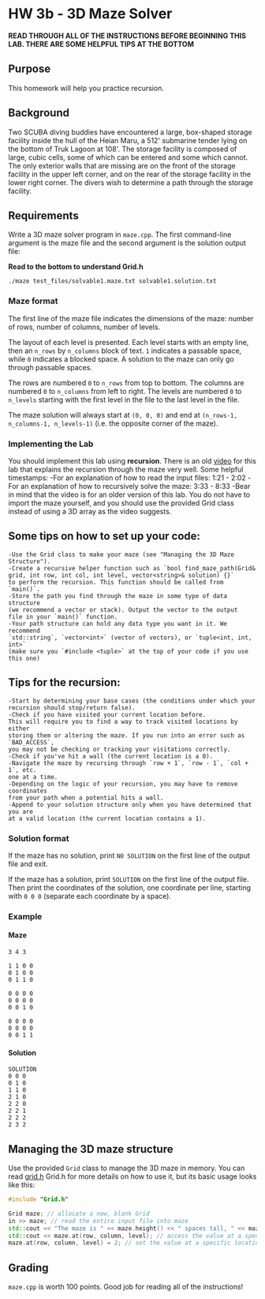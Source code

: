 # HW 3b - 3D Maze Solver
**READ THROUGH ALL OF THE INSTRUCTIONS BEFORE BEGINNING THIS LAB. THERE ARE SOME HELPFUL TIPS AT THE BOTTOM**

## Purpose

This homework will help you practice recursion.

## Background

Two SCUBA diving buddies have encountered a large, box-shaped storage facility
inside the hull of the Heian Maru, a 512' submarine tender lying on the bottom
of Truk Lagoon at 108'. The storage facility is composed of large, cubic cells,
some of which can be entered and some which cannot. The only exterior walls that
are missing are on the front of the storage facility in the upper left corner,
and on the rear of the storage facility in the lower right corner. The divers
wish to determine a path through the storage facility.

## Requirements

Write a 3D maze solver program in `maze.cpp`. The first command-line argument is
the maze file and the second argument is the solution output file:

**Read to the bottom to understand Grid.h**

```shell
./maze test_files/solvable1.maze.txt solvable1.solution.txt
```

### Maze format

The first line of the maze file indicates the dimensions of the maze: number of
rows, number of columns, number of levels.

The layout of each level is presented. Each level starts with an empty line,
then an `n_rows` by `n_columns` block of text. `1` indicates a passable space,
while `0` indicates a blocked space. A solution to the maze can only go through
passable spaces.

The rows are numbered `0` to `n_rows` from top to bottom. The columns are
numbered `0` to `n_columns` from left to right. The levels are numbered `0` to
`n_levels` starting with the first level in the file to the last level in the
file.

The maze solution will always start at `(0, 0, 0)` and end at `(n_rows-1,
n_columns-1, n_levels-1)` (i.e. the opposite corner of the maze).

### Implementing the Lab
You should implement this lab using **recursion**. There is an old 
[video](https://youtu.be/IzNTe-8Vw14?si=-qzY0dmMGLi5mBss&t=213) 
for this lab that explains the recursion through the maze very well. 
Some helpful timestamps:
    -For an explanation of how to read the input files: 1:21 - 2:02
    -For an explanation of how to recursively solve the maze: 3:33 - 8:33
    -Bear in mind that the video is for an older version of this lab. You do
    not have to import the maze yourself, and you should use the provided Grid
    class instead of using a 3D array as the video suggests.

## Some tips on how to set up your code:
    -Use the Grid class to make your maze (see "Managing the 3D Maze Structure").
    -Create a recursive helper function such as `bool find_maze_path(Grid& grid, int row, int col, int level, vector<string>& solution) {}`
    to perform the recursion. This function should be called from `main()`.
    -Store the path you find through the maze in some type of data structure
    (we recommend a vector or stack). Output the vector to the output 
    file in your `main()` function.
    -Your path structure can hold any data type you want in it. We recommend
    `std::string`, `vector<int>` (vector of vectors), or `tuple<int, int, int>` 
    (make sure you `#include <tuple>` at the top of your code if you use this one)

## Tips for the recursion:
    -Start by determining your base cases (the conditions under which your
    recursion should stop/return false).
    -Check if you have visited your current location before.
    This will require you to find a way to track visited locations by either
    storing them or altering the maze. If you run into an error such as `BAD_ACCESS`,
    you may not be checking or tracking your visitations correctly.
    -Check if you've hit a wall (the current location is a 0).
    -Navigate the maze by recursing through `row + 1`, `row - 1`, `col + 1`, etc.
    one at a time.
    -Depending on the logic of your recursion, you may have to remove coordinates
    from your path when a potential hits a wall.
    -Append to your solution structure only when you have determined that you are
    at a valid location (the current location contains a 1).

### Solution format

If the maze has no solution, print `NO SOLUTION` on the first line of the output
file and exit.

If the maze has a solution, print `SOLUTION` on the first line of the output
file. Then print the coordinates of the solution, one coordinate per line,
starting with `0 0 0` (separate each coordinate by a space).

### Example

#### Maze

```
3 4 3

1 1 0 0
0 1 0 0
0 1 1 0

0 0 0 0
0 0 0 0
0 0 1 0

0 0 0 0
0 0 0 0
0 0 1 1
```

#### Solution

```
SOLUTION
0 0 0
0 1 0
1 1 0
2 1 0
2 2 0
2 2 1
2 2 2
2 3 2
```

## Managing the 3D maze structure

Use the provided `Grid` class to manage the 3D maze in memory. You can read 
[grid.h](https://github.com/BYUCS235/cs235-assignments/blob/main/Unit03-Sorting/homework3b-maze/Grid.h)
Grid.h</a> for more details on how to use it, but its
basic usage looks like this:
```maze.cpp
#include "Grid.h"

Grid maze; // allocate a new, blank Grid
in >> maze; // read the entire input file into maze
std::cout << "The maze is " << maze.height() << " spaces tall, " << maze.width() << " spaces wide, and " << maze.depth() << " spaces deep" << std::endl; // access the maze's dimensions
std::cout << maze.at(row, column, level); // access the value at a specific location
maze.at(row, column, level) = 2; // set the value at a specific location. This is a great way to mark a location as visited.
```

## Grading

`maze.cpp` is worth 100 points.
Good job for reading all of the instructions!

